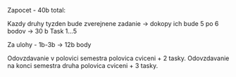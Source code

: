 Zapocet - 40b total:

Kazdy druhy tyzden bude zverejnene zadanie -> 
dokopy ich bude 5 po 6 bodov -> 30 b
Task 1...5

Za ulohy - 1b-3b -> 12b  body

Odovzdavanie v polovici semestra polovica cviceni + 2 tasky.
Odovzdavanie na konci semestra  druha polovica cviceni + 3 tasky. 